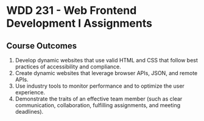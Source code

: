 # WDD 231 - Web Frontend Development I Assignments

## Course Outcomes

1. Develop dynamic websites that use valid HTML and CSS that follow best practices of accessibility and compliance.
2. Create dynamic websites that leverage browser APIs, JSON, and remote APIs.
3. Use industry tools to monitor performance and to optimize the user experience.
4. Demonstrate the traits of an effective team member (such as clear communication, collaboration, fulfilling assignments, and meeting deadlines).